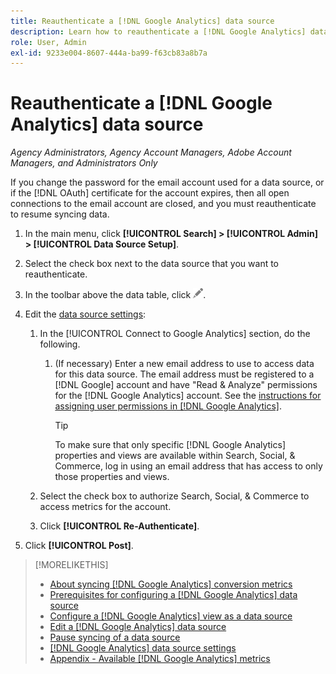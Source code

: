 ```yaml
---
title: Reauthenticate a [!DNL Google Analytics] data source
description: Learn how to reauthenticate a [!DNL Google Analytics] data source if you change the associated password or the certificate expires.
role: User, Admin
exl-id: 9233e004-8607-444a-ba99-f63cb83a8b7a
---
```

# Reauthenticate a [!DNL Google Analytics] data source

*Agency Administrators, Agency Account Managers, Adobe Account Managers, and Administrators Only*

If you change the password for the email account used for a data source, or if the [!DNL OAuth] certificate for the account expires, then all open connections to the email account are closed, and you must reauthenticate to resume syncing data.

1. In the main menu, click **[!UICONTROL Search] > [!UICONTROL Admin] > [!UICONTROL Data Source Setup]**.

1. Select the check box next to the data source that you want to reauthenticate.

1. In the toolbar above the data table, click ![Edit](/help/search-social-commerce/assets/edit.png "Edit").

1. Edit the [data source settings](data-source-settings.md):

    1. In the [!UICONTROL Connect to Google Analytics] section, do the following.

       1. (If necessary) Enter a new email address to use to access data for this data source. The email address must be registered to a [!DNL Google] account and have "Read & Analyze" permissions for the [!DNL Google Analytics] account. See the [instructions for assigning user permissions in [!DNL Google Analytics]](https://support.google.com/analytics/answer/9305587).
       
          >[!TIP]
          >
          >To make sure that only specific [!DNL Google Analytics] properties and views are available within Search, Social, & Commerce, log in using an email address that has access to only those properties and views.
       
      1. Select the check box to authorize Search, Social, & Commerce to access metrics for the account.
     
      1. Click **[!UICONTROL Re-Authenticate]**.

1. Click **[!UICONTROL Post]**.

>[!MORELIKETHIS]
>
>* [About syncing [!DNL Google Analytics] conversion metrics](data-source-about.md)
>* [Prerequisites for configuring a [!DNL Google Analytics] data source](data-source-prerequisites.md)
>* [Configure a [!DNL Google Analytics] view as a data source](data-source-configure.md)
>* [Edit a [!DNL Google Analytics] data source](data-source-edit.md)
>* [Pause syncing of a data source](data-source-pause.md)
>* [[!DNL Google Analytics] data source settings](data-source-settings.md)
>* [Appendix - Available [!DNL Google Analytics] metrics](data-source-ga-metrics.md)
